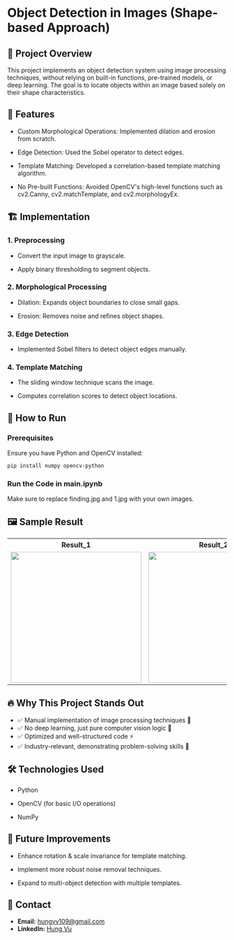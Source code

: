 # Object Detection in Images (Shape-based Approach)

## 📌 Project Overview
This project implements an object detection system using image processing techniques, without relying on built-in functions, pre-trained models, or deep learning. The goal is to locate objects within an image based solely on their shape characteristics.

## 🎯 Features
- Custom Morphological Operations: Implemented dilation and erosion from scratch.

- Edge Detection: Used the Sobel operator to detect edges.

- Template Matching: Developed a correlation-based template matching algorithm.

- No Pre-built Functions: Avoided OpenCV's high-level functions such as cv2.Canny, cv2.matchTemplate, and cv2.morphologyEx.

## 🏗️ Implementation
### 1. Preprocessing
- Convert the input image to grayscale.

- Apply binary thresholding to segment objects.

### 2. Morphological Processing
- Dilation: Expands object boundaries to close small gaps.

- Erosion: Removes noise and refines object shapes.

### 3. Edge Detection
- Implemented Sobel filters to detect object edges manually.

### 4. Template Matching
- The sliding window technique scans the image.

- Computes correlation scores to detect object locations.

## 🚀 How to Run
### Prerequisites
Ensure you have Python and OpenCV installed:
```bash
pip install numpy opencv-python
```

### Run the Code in main.ipynb
Make sure to replace finding.jpg and 1.jpg with your own images.

## 🖼️ Sample Result

<table>
  <tr>
    <th>Result_1</th>
    <th>Result_2</th>
  </tr>
  <tr>
    <td><img src="output1.png" width="300"></td>
    <td><img src="output2.png" width="300"></td>
  </tr>
</table>

## 🔥 Why This Project Stands Out

- ✅ Manual implementation of image processing techniques 📸
- ✅ No deep learning, just pure computer vision logic 🧠
- ✅ Optimized and well-structured code ⚡
- ✅ Industry-relevant, demonstrating problem-solving skills 💼

## 🛠️ Technologies Used
- Python

- OpenCV (for basic I/O operations) 

- NumPy     

## 📌 Future Improvements

- Enhance rotation & scale invariance for template matching.

- Implement more robust noise removal techniques.

- Expand to multi-object detection with multiple templates.

## 🤝 Contact

- **Email:** [hungvv109@gmail.com](mailto:hungvv109@gmail.com)
- **LinkedIn:** [Hung Vu](https://www.linkedin.com/in/hung-vu-70b472282/?originalSubdomain=vn)

